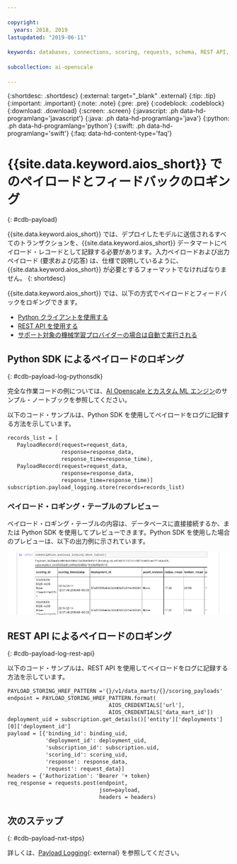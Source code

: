 ```yaml
---

copyright:
  years: 2018, 2019
lastupdated: "2019-06-11"

keywords: databases, connections, scoring, requests, schema, REST API, API

subcollection: ai-openscale

---
```


{:shortdesc: .shortdesc}
{:external: target="_blank" .external}
{:tip: .tip}
{:important: .important}
{:note: .note}
{:pre: .pre}
{:codeblock: .codeblock}
{:download: .download}
{:screen: .screen}
{:javascript: .ph data-hd-programlang='javascript'}
{:java: .ph data-hd-programlang='java'}
{:python: .ph data-hd-programlang='python'}
{:swift: .ph data-hd-programlang='swift'}
{:faq: data-hd-content-type='faq'}

# {{site.data.keyword.aios_short}} でのペイロードとフィードバックのロギング
{: #cdb-payload}

{{site.data.keyword.aios_short}} では、デプロイしたモデルに送信されるすべてのトランザクションを、{{site.data.keyword.aios_short}} データマートにペイロード・レコードとして記録する必要があります。入力ペイロードおよび出力ペイロード (要求および応答) は、仕様で説明しているように、{{site.data.keyword.aios_short}} が必要とするフォーマットでなければなりません。
{: shortdesc}

{{site.data.keyword.aios_short}} では、以下の方式でペイロードとフィードバックをロギングできます。

- [Python クライアントを使用する](/docs/services/ai-openscale?topic=ai-openscale-cdb-payload#cdb-payload-log-pythonsdk)
- [REST API を使用する](/docs/services/ai-openscale?topic=ai-openscale-cdb-payload#cdb-payload-log-rest-api)
- [サポート対象の機械学習プロバイダーの場合は自動で実行される](/docs/services/ai-openscale?topic=ai-openscale-fmrk-workaround-pyld-lg)

## Python SDK によるペイロードのロギング
{: #cdb-payload-log-pythonsdk}

完全な作業コードの例については、[AI Openscale とカスタム ML エンジン](https://github.com/pmservice/ai-openscale-tutorials/blob/master/notebooks/AI%20OpenScale%20and%20Custom%20ML%20Engine.ipynb)のサンプル・ノートブックを参照してください。

以下のコード・サンプルは、Python SDK を使用してペイロードをログに記録する方法を示しています。

```
records_list = [
   PayloadRecord(request=request_data,
                 response=response_data,
                 response_time=response_time),
   PayloadRecord(request=request_data,
                 response=response_data,
                 response_time=response_time)]
subscription.payload_logging.store(records=records_list)
```

### ペイロード・ロギング・テーブルのプレビュー

ペイロード・ロギング・テーブルの内容は、データベースに直接接続するか、または Python SDK を使用してプレビューできます。Python SDK を使用した場合のプレビューは、以下の出力例に示されています。 

![ペイロード・ロギング・テーブルの Python SDK の出力例](images/wosntbok.png)


## REST API によるペイロードのロギング
{: #cdb-payload-log-rest-api}

以下のコード・サンプルは、REST API を使用してペイロードをログに記録する方法を示しています。

```
PAYLOAD_STORING_HREF_PATTERN ='{}/v1/data_marts/{}/scoring_payloads'
endpoint = PAYLOAD_STORING_HREF_PATTERN.format(
                                AIOS_CREDENTIALS['url'],
                                AIOS_CREDENTIALS['data_mart_id'])
deployment_uid = subscription.get_details()['entity']['deployments'][0]['deployment_id']
payload = [{'binding_id': binding_uid,
            'deployment_id': deployment_uid,
            'subscription_id': subscription.uid,
            'scoring_id': scoring_uid,
            'response': response_data,
            'request': request_data}]
headers = {'Authorization': 'Bearer '+ token}
req_response = requests.post(endpoint,
                             json=payload,
                             headers = headers)
```



## 次のステップ
{: #cdb-payload-nxt-stps}

詳しくは、[Payload Logging](http://aiopenscale-api.mybluemix.net/#/Payload%20Logging%20(Public%20API)/publishScoringPayload){: external} を参照してください。


